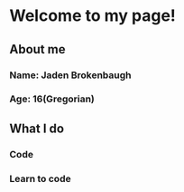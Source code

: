 # Welcome to my page!
## About me
### Name: Jaden Brokenbaugh
### Age: 16(Gregorian)
## What I do
### Code
### Learn to code
